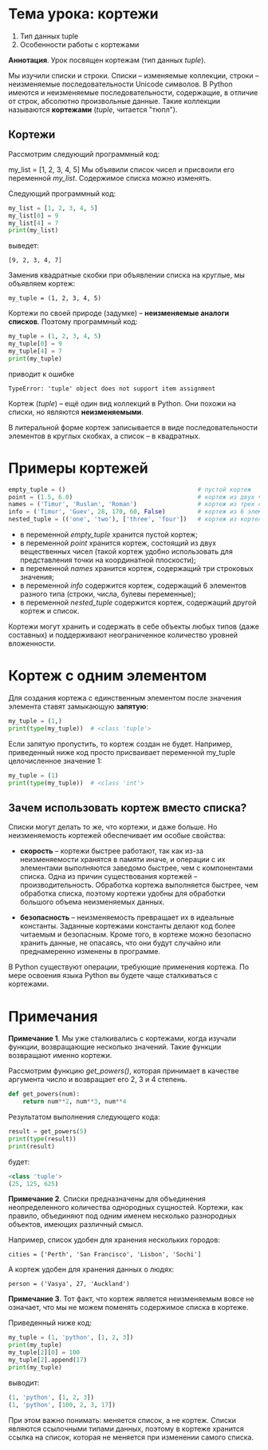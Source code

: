 # Тема урока: кортежи

1. Тип данных tuple
2. Особенности работы с кортежами

**Аннотация**. Урок посвящен кортежам (тип данных _tuple_).

Мы изучили списки и строки. Списки – изменяемые коллекции, строки – неизменяемые последовательности Unicode символов. В Python имеются и неизменяемые последовательности, содержащие, в отличие от строк, абсолютно произвольные данные. Такие коллекции называются **кортежами** (_tuple_, читается "тюпл").

## Кортежи

Рассмотрим следующий программный код:

my_list = [1, 2, 3, 4, 5]
Мы объявили список чисел и присвоили его переменной _my_list_. Содержимое списка можно изменять.

Следующий программный код:

```python
my_list = [1, 2, 3, 4, 5]
my_list[0] = 9
my_list[4] = 7
print(my_list)
```

выведет:

`[9, 2, 3, 4, 7]`

Заменив квадратные скобки при объявлении списка на круглые, мы объявляем кортеж:

`my_tuple = (1, 2, 3, 4, 5)`

Кортежи по своей природе (задумке) – **неизменяемые аналоги списков**. Поэтому программный код:

```python
my_tuple = (1, 2, 3, 4, 5)
my_tuple[0] = 9
my_tuple[4] = 7
print(my_tuple)
```

приводит к ошибке

`TypeError: 'tuple' object does not support item assignment`

Кортеж (_tuple_) – ещё один вид коллекций в Python. Они похожи на списки, но
являются **неизменяемыми**.

В литеральной форме кортеж записывается в виде последовательности элементов в круглых скобках, а список – в квадратных.

# Примеры кортежей

```python
empty_tuple = ()                                     # пустой кортеж
point = (1.5, 6.0)                                   # кортеж из двух чисел
names = ('Timur', 'Ruslan', 'Roman')                 # кортеж из трех строк
info = ('Timur', 'Guev', 28, 170, 60, False)         # кортеж из 6 элементов разных типов
nested_tuple = (('one', 'two'), ['three', 'four'])   # кортеж из кортежа и списка
```

- в переменной _empty_tuple_ хранится пустой кортеж;
- в переменной _point_ хранится кортеж, состоящий из двух вещественных чисел (такой кортеж удобно использовать для представления точки на координатной плоскости);
- в переменной _names_ хранится кортеж, содержащий три строковых значения;
- в переменной _info_ содержится кортеж, содержащий
  6 элементов разного типа (строки, числа, булевы переменные);
- в переменной _nested_tuple_ содержится кортеж, содержащий другой кортеж и список.

Кортежи могут хранить и содержать в себе объекты любых типов (даже составных) и поддерживают неограниченное количество уровней вложенности.

# Кортеж с одним элементом

Для создания кортежа с единственным элементом после значения элемента ставят замыкающую **запятую**:

```python
my_tuple = (1,)
print(type(my_tuple))  # <class 'tuple'>
```

Если запятую пропустить, то кортеж создан не будет. Например, приведенный ниже код просто присваивает переменной my_tuple целочисленное значение 1:

```python
my_tuple = (1)
print(type(my_tuple))  # <class 'int'>
```

## Зачем использовать кортеж вместо списка?

Списки могут делать то же, что кортежи, и даже больше. Но неизменяемость кортежей обеспечивает им особые свойства:

- **скорость** – кортежи быстрее работают, так как из-за неизменяемости хранятся в памяти иначе, и операции с их элементами выполняются заведомо быстрее, чем с компонентами списка. Одна из причин существования кортежей – производительность. Обработка кортежа выполняется быстрее, чем обработка списка, поэтому кортежи удобны для обработки большого объема неизменяемых данных.

- **безопасность** – неизменяемость превращает их в идеальные константы. Заданные кортежами константы делают код более читаемым и безопасным. Кроме того, в кортеже можно безопасно хранить данные, не опасаясь, что они будут случайно или преднамеренно изменены в программе.

В Python существуют операции, требующие применения кортежа. По мере освоения языка Python вы будете чаще сталкиваться с кортежами.

# Примечания

**Примечание 1**. Мы уже сталкивались с кортежами, когда изучали функции, возвращающие несколько значений. Такие функции возвращают именно кортежи.

Рассмотрим функцию _get_powers()_, которая принимает в качестве аргумента число и возвращает его 2, 3 и 4 степень.

```python
def get_powers(num):
    return num**2, num**3, num**4
```

Результатом выполнения следующего кода:

```python
result = get_powers(5)
print(type(result))
print(result)
```

будет:

```python
<class 'tuple'>
(25, 125, 625)
```

**Примечание 2**. Списки предназначены для объединения неопределенного количества однородных сущностей. Кортежи, как правило, объединяют под одним именем несколько разнородных объектов, имеющих различный смысл.

Например, список удобен для хранения нескольких городов:

`cities = ['Perth', 'San Francisco', 'Lisbon', 'Sochi']`

А кортеж удобен для хранения данных о людях:

`person = ('Vasya', 27, 'Auckland')`

**Примечание 3**. Тот факт, что кортеж является неизменяемым вовсе не означает, что мы не можем поменять содержимое списка в кортеже.

Приведенный ниже код:

```python
my_tuple = (1, 'python', [1, 2, 3])
print(my_tuple)
my_tuple[2][0] = 100
my_tuple[2].append(17)
print(my_tuple)
```

выводит:

```python
(1, 'python', [1, 2, 3])
(1, 'python', [100, 2, 3, 17])
```

При этом важно понимать: меняется список, а не кортеж. Списки являются ссылочными типами данных, поэтому в кортеже хранится ссылка на список, которая не меняется при изменении самого списка.
